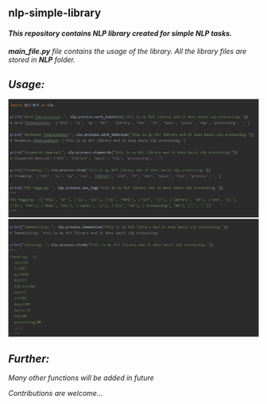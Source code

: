 <h2>nlp-simple-library</h2>
<h4><i>This repository contains NLP library created for simple NLP tasks.<i></h4>
  <p><b>main_file.py</b> file contains the usage of the library. All the library files are stored in <b>NLP</b> folder. </p> 
<h2> Usage: </h2>
<img src="snapshots/img1.PNG"></img>
<img src="snapshots/img2.PNG"></img>

<h2> Further: </h2>
<p> Many other functions will be added in future</p>
<p> Contributions are welcome... </p>
